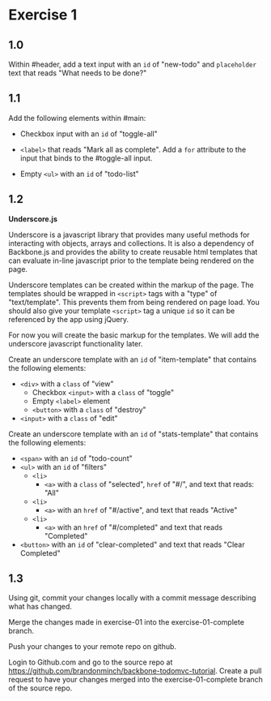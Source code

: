# Exercise 1

## 1.0

Within #header, add a text input with an `id` of "new-todo" and `placeholder` text that reads "What needs to be done?"

## 1.1

Add the following elements within #main:

* Checkbox input with an `id` of "toggle-all"

* `<label>` that reads "Mark all as complete". Add a `for` attribute to the input that binds to the #toggle-all input.
* Empty `<ul>` with an `id` of "todo-list"

## 1.2

**Underscore.js**

Underscore is a javascript library that provides many useful methods for interacting with objects, arrays and collections. It is also a dependency of Backbone.js and provides the ability to create reusable html templates that can evaluate in-line javascript prior to the template being rendered on the page.

Underscore templates can be created within the markup of the page. The templates should be wrapped in `<script>` tags with a "type" of "text/template". This prevents them from being rendered on page load. You should also give your template `<script>` tag a unique `id` so it can be referenced by the app using jQuery.

For now you will create the basic markup for the templates. We will add the underscore javascript functionality later.

Create an underscore template with an `id` of "item-template" that contains the following elements:

* `<div>` with a `class` of "view"
  * Checkbox `<input>` with a `class` of "toggle"
  * Empty `<label>` element
  * `<button>` with a `class` of "destroy"
* `<input>` with a `class` of "edit"

Create an underscore template with an `id` of "stats-template" that contains the following elements:

* `<span>` with an `id` of "todo-count"
* `<ul>` with an `id` of "filters"
  * `<li>`
    * `<a>` with a `class` of "selected",  `href` of "#/", and text that reads: "All"
  * `<li>`
     * `<a>` with an `href` of "#/active", and text that reads "Active"
  * `<li>`
     * `<a>` with an `href` of "#/completed" and text that reads "Completed"
* `<button>` with an `id` of "clear-completed" and text that reads "Clear Completed"

## 1.3

Using git, commit your changes locally with a commit message describing what has changed.

Merge the changes made in exercise-01 into the exercise-01-complete branch.

Push your changes to your remote repo on github.

Login to Github.com and go to the source repo at https://github.com/brandonminch/backbone-todomvc-tutorial. Create a pull request to have your changes merged into the exercise-01-complete branch of the source repo.

